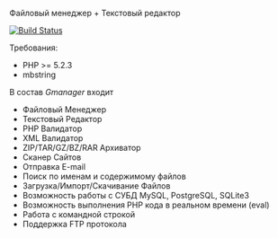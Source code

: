 Файловый менеджер + Текстовый редактор

[![Build Status](https://secure.travis-ci.org/Gemorroj/gmanager.png?branch=master)](https://travis-ci.org/Gemorroj/gmanager)

Требования:
- PHP >= 5.2.3
- mbstring

В состав *Gmanager* входит
 * Файловый Менеджер
 * Текстовый Редактор
 * PHP Валидатор
 * XML Валидатор
 * ZIP/TAR/GZ/BZ/RAR Архиватор
 * Сканер Сайтов
 * Отправка E-mail
 * Поиск по именам и содержимому файлов
 * Загрузка/Импорт/Скачивание Файлов
 * Возможность работы с СУБД MySQL, PostgreSQL, SQLite3
 * Возможность выполнения PHP кода в реальном времени (eval)
 * Работа с командной строкой
 * Поддержка FTP протокола